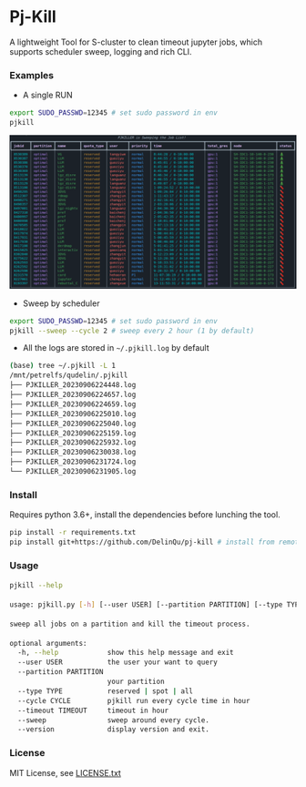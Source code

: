# Pj-Kill
A lightweight Tool for S-cluster to clean timeout jupyter jobs, which supports scheduler sweep, logging and rich CLI.

### Examples

- A single RUN
```zsh
export SUDO_PASSWD=12345 # set sudo password in env
pjkill 
```
![](.assert/overview.png)

- Sweep by scheduler
```zsh
export SUDO_PASSWD=12345 # set sudo password in env
pjkill --sweep --cycle 2 # sweep every 2 hour (1 by default)
``` 

- All the logs are stored in `~/.pjkill.log` by default
```zsh
(base) tree ~/.pjkill -L 1
/mnt/petrelfs/qudelin/.pjkill
├── PJKILLER_20230906224448.log
├── PJKILLER_20230906224657.log
├── PJKILLER_20230906224659.log
├── PJKILLER_20230906225010.log
├── PJKILLER_20230906225040.log
├── PJKILLER_20230906225159.log
├── PJKILLER_20230906225932.log
├── PJKILLER_20230906230038.log
├── PJKILLER_20230906231724.log
└── PJKILLER_20230906231905.log
```

### Install

Requires python 3.6+, install the dependencies before lunching the tool.

```zsh
pip install -r requirements.txt
pip install git+https://github.com/DelinQu/pj-kill # install from remote repo
```


### Usage

```bash
pjkill --help                                                                                                                                         

usage: pjkill.py [-h] [--user USER] [--partition PARTITION] [--type TYPE] [--cycle CYCLE] [--timeout TIMEOUT] [--sweep] [--version]

sweep all jobs on a partition and kill the timeout process.

optional arguments:
  -h, --help            show this help message and exit
  --user USER           the user your want to query
  --partition PARTITION
                        your partition
  --type TYPE           reserved | spot | all
  --cycle CYCLE         pjkill run every cycle time in hour
  --timeout TIMEOUT     timeout in hour
  --sweep               sweep around every cycle.
  --version             display version and exit.
```

### License

MIT License, see [LICENSE.txt](LICENSE.txt)

